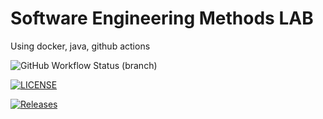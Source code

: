 # Software Engineering Methods LAB
 
Using docker, java, github actions

![GitHub Workflow Status (branch)](https://img.shields.io/github/actions/workflow/status/Blade-iii/sem/.github/workflows/main.yml?branch=master)

[![LICENSE](https://img.shields.io/github/license/Blade-iii/sem.svg?style=flat-square)](https://github.com/Blade-iii/sem/blob/master/LICENSE)

[![Releases](https://img.shields.io/github/release/Blade-iii/sem/all.svg?style=flat-square)](https://github.com/Blade-iii/sem/releases)